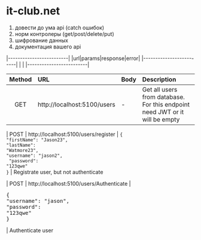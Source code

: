 # it-club.net

1) довести до ума api (catch ошибок)
2) норм контролеры (get/post/delete/put)
3) шифрование данных
4) документация вашего api

|-------------------------|
|url|params|response|error|
|-------------------------|
|                         |
|-------------------------|

| Method    | URL                                           | Body                      | Description                                                  |
| :-------: | :-------------------------------------------- | :---------                | :----------------------------------------------------------- |
| GET       | http://localhost:5100/users                   | -                         | Get all users from database. For this     endpoint need JWT or it will be empty


| POST      | http://localhost:5100/users/register          | <code>{<br />"firstName": "Jason23",<br />"lastName": "Watmore23",<br />"username": "jason2",<br /> "password": "123qwe"<br />}</code> | Registrate user, but not authenticate


| POST      | http://localhost:5100/users/Authenticate      | <pre lang="json">{<br>"username": "jason",<br>"password": "123qwe"<br>}</pre>| Authenticate user
